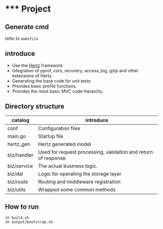 # *** Project

## Generate cmd

refer to `makefile`

## introduce

- Use the [Hertz](https://github.com/cloudwego/hertz/) framework
- Integration of pprof, cors, recovery, access_log, gzip and other extensions of Hertz.
- Generating the base code for unit tests.
- Provides basic profile functions.
- Provides the most basic MVC code hierarchy.

## Directory structure

|  catalog   | introduce  |
|  ----  | ----  |
| conf  | Configuration files |
| main.go  | Startup file |
| hertz_gen  | Hertz generated model |
| biz/handler  | Used for request processing, validation and return of response. |
| biz/service  | The actual business logic. |
| biz/dal  | Logic for operating the storage layer |
| biz/route  | Routing and middleware registration |
| biz/utils  | Wrapped some common methods |

## How to run

```shell
sh build.sh
sh output/bootstrap.sh
```